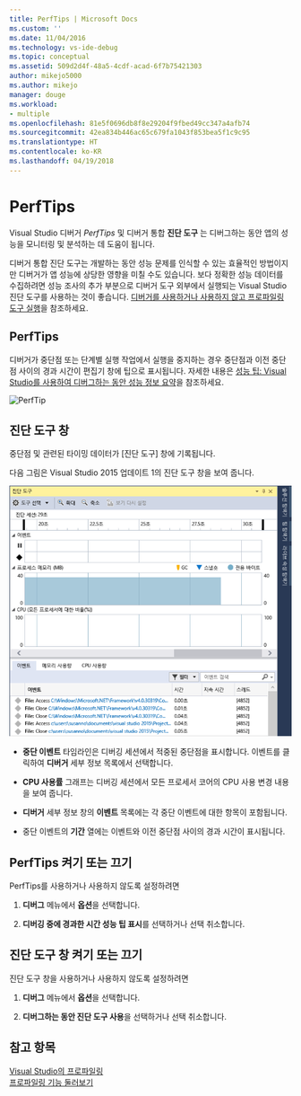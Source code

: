 ```yaml
---
title: PerfTips | Microsoft Docs
ms.custom: ''
ms.date: 11/04/2016
ms.technology: vs-ide-debug
ms.topic: conceptual
ms.assetid: 509d2d4f-48a5-4cdf-acad-6f7b75421303
author: mikejo5000
ms.author: mikejo
manager: douge
ms.workload:
- multiple
ms.openlocfilehash: 81e5f0696db8f8e29204f9fbed49cc347a4afb74
ms.sourcegitcommit: 42ea834b446ac65c679fa1043f853bea5f1c9c95
ms.translationtype: HT
ms.contentlocale: ko-KR
ms.lasthandoff: 04/19/2018
---
```

# <a name="perftips"></a>PerfTips
Visual Studio 디버거 *PerfTips* 및 디버거 통합 **진단 도구** 는 디버그하는 동안 앱의 성능을 모니터링 및 분석하는 데 도움이 됩니다.  
  
 디버거 통합 진단 도구는 개발하는 동안 성능 문제를 인식할 수 있는 효율적인 방법이지만 디버거가 앱 성능에 상당한 영향을 미칠 수도 있습니다. 보다 정확한 성능 데이터를 수집하려면 성능 조사의 추가 부분으로 디버거 도구 외부에서 실행되는 Visual Studio 진단 도구를 사용하는 것이 좋습니다. [디버거를 사용하거나 사용하지 않고 프로파일링 도구 실행](../profiling/running-profiling-tools-with-or-without-the-debugger.md)을 참조하세요.  
  
## <a name="perftips"></a>PerfTips  
 디버거가 중단점 또는 단계별 실행 작업에서 실행을 중지하는 경우 중단점과 이전 중단점 사이의 경과 시간이 편집기 창에 팁으로 표시됩니다. 자세한 내용은 [성능 팁: Visual Studio를 사용하여 디버그하는 동안 성능 정보 요약](http://blogs.msdn.com/b/visualstudioalm/archive/2014/08/18/perftips-performance-information-at-a-glance-while-debugging-with-visual-studio.aspx)을 참조하세요.  
  
 ![PerfTip](../profiling/media/dbgdiag_perf_perftip.png "DBGDIAG_PERF_PerfTip")  
  
## <a name="diagnostics-tools-window"></a>진단 도구 창  
 중단점 및 관련된 타이밍 데이터가 [진단 도구] 창에 기록됩니다.  
  
 다음 그림은 Visual Studio 2015 업데이트 1의 진단 도구 창을 보여 줍니다.  
  
 ![DiagnosticTools&#45;Update1](../profiling/media/diagnostictools-update1.png "DiagnosticTools-Update1")  
  
-   **중단 이벤트** 타임라인은 디버깅 세션에서 적중된 중단점을 표시합니다. 이벤트를 클릭하여 **디버거** 세부 정보 목록에서 선택합니다.  
  
-   **CPU 사용률** 그래프는 디버깅 세션에서 모든 프로세서 코어의 CPU 사용 변경 내용을 보여 줍니다.  
  
-   **디버거** 세부 정보 창의 **이벤트** 목록에는 각 중단 이벤트에 대한 항목이 포함됩니다.  
  
-   중단 이벤트의 **기간** 열에는 이벤트와 이전 중단점 사이의 경과 시간이 표시됩니다.  
  
## <a name="turn-perftips-on-or-off"></a>PerfTips 켜기 또는 끄기  
 PerfTips를 사용하거나 사용하지 않도록 설정하려면  
  
1.  **디버그** 메뉴에서 **옵션**을 선택합니다.  
  
2.  **디버깅 중에 경과한 시간 성능 팁 표시**를 선택하거나 선택 취소합니다.  
  
## <a name="turn-the-diagnostic-tools-window-on-or-off"></a>진단 도구 창 켜기 또는 끄기  
 진단 도구 창을 사용하거나 사용하지 않도록 설정하려면  
  
1.  **디버그** 메뉴에서 **옵션**을 선택합니다.  
  
2.  **디버그하는 동안 진단 도구 사용**을 선택하거나 선택 취소합니다.

## <a name="see-also"></a>참고 항목
 [Visual Studio의 프로파일링](../profiling/index.md)  
 [프로파일링 기능 둘러보기](../profiling/profiling-feature-tour.md)

